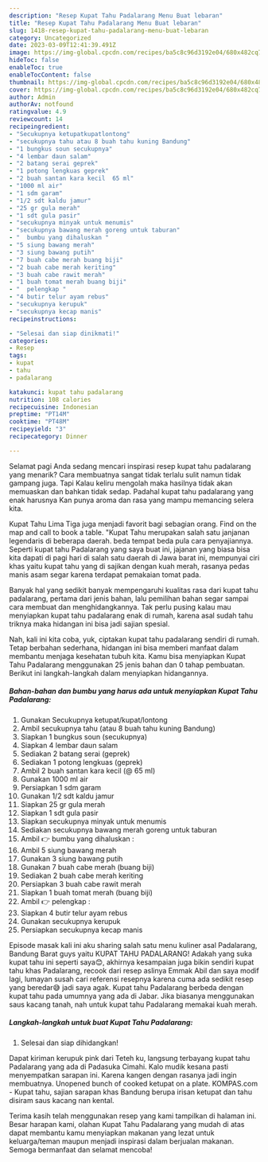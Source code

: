 ```yaml
---
description: "Resep Kupat Tahu Padalarang Menu Buat lebaran"
title: "Resep Kupat Tahu Padalarang Menu Buat lebaran"
slug: 1418-resep-kupat-tahu-padalarang-menu-buat-lebaran
category: Uncategorized
date: 2023-03-09T12:41:39.491Z
image: https://img-global.cpcdn.com/recipes/ba5c8c96d3192e04/680x482cq70/kupat-tahu-padalarang-foto-resep-utama.jpg
hideToc: false
enableToc: true
enableTocContent: false
thumbnail: https://img-global.cpcdn.com/recipes/ba5c8c96d3192e04/680x482cq70/kupat-tahu-padalarang-foto-resep-utama.jpg
cover: https://img-global.cpcdn.com/recipes/ba5c8c96d3192e04/680x482cq70/kupat-tahu-padalarang-foto-resep-utama.jpg
author: Admin
authorAv: notfound
ratingvalue: 4.9
reviewcount: 14
recipeingredient:
- "Secukupnya ketupatkupatlontong"
- "secukupnya tahu atau 8 buah tahu kuning Bandung"
- "1 bungkus soun secukupnya"
- "4 lembar daun salam"
- "2 batang serai geprek"
- "1 potong lengkuas geprek"
- "2 buah santan kara kecil  65 ml"
- "1000 ml air"
- "1 sdm garam"
- "1/2 sdt kaldu jamur"
- "25 gr gula merah"
- "1 sdt gula pasir"
- "secukupnya minyak untuk menumis"
- "secukupnya bawang merah goreng untuk taburan"
- "  bumbu yang dihaluskan "
- "5 siung bawang merah"
- "3 siung bawang putih"
- "7 buah cabe merah buang biji"
- "2 buah cabe merah keriting"
- "3 buah cabe rawit merah"
- "1 buah tomat merah buang biji"
- "  pelengkap "
- "4 butir telur ayam rebus"
- "secukupnya kerupuk"
- "secukupnya kecap manis"
recipeinstructions:

- "Selesai dan siap dinikmati!"
categories:
- Resep
tags:
- kupat
- tahu
- padalarang

katakunci: kupat tahu padalarang 
nutrition: 108 calories
recipecuisine: Indonesian
preptime: "PT14M"
cooktime: "PT48M"
recipeyield: "3"
recipecategory: Dinner

---
```



Selamat pagi Anda sedang mencari inspirasi resep kupat tahu padalarang yang menarik? Cara membuatnya sangat tidak terlalu sulit namun tidak gampang juga. Tapi Kalau keliru mengolah maka hasilnya tidak akan memuaskan dan bahkan tidak sedap. Padahal kupat tahu padalarang yang enak harusnya Kan punya aroma dan rasa yang mampu memancing selera kita.


Kupat Tahu Lima Tiga juga menjadi favorit bagi sebagian orang. Find on the map and call to book a table. &#34;Kupat Tahu merupakan salah satu janjanan legendaris di beberapa daerah. beda tempat beda pula cara penyajiannya. Seperti kupat tahu Padalarang yang saya buat ini, jajanan yang biasa bisa kita dapati di pagi hari di salah satu daerah di Jawa barat ini, mempunyai ciri khas yaitu kupat tahu yang di sajikan dengan kuah merah, rasanya pedas manis asam segar karena terdapat pemakaian tomat pada.

Banyak hal yang sedikit banyak mempengaruhi kualitas rasa dari kupat tahu padalarang, pertama dari jenis bahan, lalu pemilihan bahan segar sampai cara membuat dan menghidangkannya. Tak perlu pusing kalau mau menyiapkan kupat tahu padalarang enak di rumah, karena asal sudah tahu triknya maka hidangan ini bisa jadi sajian spesial.


Nah, kali ini kita coba, yuk, ciptakan kupat tahu padalarang sendiri di rumah. Tetap berbahan sederhana, hidangan ini bisa memberi manfaat dalam membantu menjaga kesehatan tubuh kita. Kamu bisa menyiapkan Kupat Tahu Padalarang menggunakan 25 jenis bahan dan 0 tahap pembuatan. Berikut ini langkah-langkah dalam menyiapkan hidangannya.

<!--inarticleads1-->

##### Bahan-bahan dan bumbu yang harus ada untuk menyiapkan Kupat Tahu Padalarang:

1. Gunakan Secukupnya ketupat/kupat/lontong
1. Ambil secukupnya tahu (atau 8 buah tahu kuning Bandung)
1. Siapkan 1 bungkus soun (secukupnya)
1. Siapkan 4 lembar daun salam
1. Sediakan 2 batang serai (geprek)
1. Sediakan 1 potong lengkuas (geprek)
1. Ambil 2 buah santan kara kecil (@ 65 ml)
1. Gunakan 1000 ml air
1. Persiapkan 1 sdm garam
1. Gunakan 1/2 sdt kaldu jamur
1. Siapkan 25 gr gula merah
1. Siapkan 1 sdt gula pasir
1. Siapkan secukupnya minyak untuk menumis
1. Sediakan secukupnya bawang merah goreng untuk taburan
1. Ambil  👉 bumbu yang dihaluskan :
1. Ambil 5 siung bawang merah
1. Gunakan 3 siung bawang putih
1. Gunakan 7 buah cabe merah (buang biji)
1. Sediakan 2 buah cabe merah keriting
1. Persiapkan 3 buah cabe rawit merah
1. Siapkan 1 buah tomat merah (buang biji)
1. Ambil  👉 pelengkap :
1. Siapkan 4 butir telur ayam rebus
1. Gunakan secukupnya kerupuk
1. Persiapkan secukupnya kecap manis


Episode masak kali ini aku sharing salah satu menu kuliner asal Padalarang, Bandung Barat guys yaitu KUPAT TAHU PADALARANG! Adakah yang suka kupat tahu ini seperti saya😊, akhirnya kesampaian juga bikin sendiri kupat tahu khas Padalarang, recook dari resep aslinya Emmak Abil dan saya modif lagi, lumayan susah cari referensi resepnya karena cuma ada sedikit resep yang beredar😅 jadi saya agak. Kupat tahu Padalarang berbeda dengan kupat tahu pada umumnya yang ada di Jabar. Jika biasanya menggunakan saus kacang tanah, nah untuk kupat tahu Padalarang memakai kuah merah. 

<!--inarticleads2-->

##### Langkah-langkah untuk buat Kupat Tahu Padalarang:


1. Selesai dan siap dihidangkan!

Dapat kiriman kerupuk pink dari Teteh ku, langsung terbayang kupat tahu Padalarang yang ada di Padasuka Cimahi. Kalo mudik kesana pasti menyempatkan sarapan ini. Karena kangen dengan rasanya jadi ingin membuatnya. Unopened bunch of cooked ketupat on a plate. KOMPAS.com - Kupat tahu, sajian sarapan khas Bandung berupa irisan ketupat dan tahu disiram saus kacang nan kental. 

Terima kasih telah menggunakan resep yang kami tampilkan di halaman ini. Besar harapan kami, olahan Kupat Tahu Padalarang yang mudah di atas dapat membantu kamu menyiapkan makanan yang lezat untuk keluarga/teman maupun menjadi inspirasi dalam berjualan makanan. Semoga bermanfaat dan selamat mencoba!

